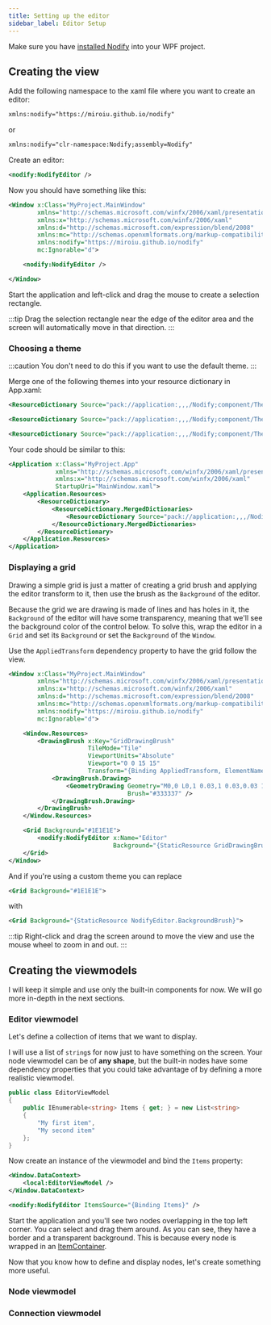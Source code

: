 ```yaml
---
title: Setting up the editor
sidebar_label: Editor Setup
---
```


Make sure you have [installed Nodify](/docs/getting-started/installation) into your WPF project.

## Creating the view

Add the following namespace to the xaml file where you want to create an editor:

```xml
xmlns:nodify="https://miroiu.github.io/nodify"
```

or

```xml
xmlns:nodify="clr-namespace:Nodify;assembly=Nodify"
```

Create an editor:

```xml
<nodify:NodifyEditor />
```

Now you should have something like this:

```xml
<Window x:Class="MyProject.MainWindow"
        xmlns="http://schemas.microsoft.com/winfx/2006/xaml/presentation"
        xmlns:x="http://schemas.microsoft.com/winfx/2006/xaml"
        xmlns:d="http://schemas.microsoft.com/expression/blend/2008"
        xmlns:mc="http://schemas.openxmlformats.org/markup-compatibility/2006"
        xmlns:nodify="https://miroiu.github.io/nodify"
        mc:Ignorable="d">

    <nodify:NodifyEditor />

</Window>
```

Start the application and left-click and drag the mouse to create a selection rectangle.

:::tip
Drag the selection rectangle near the edge of the editor area and the screen will automatically move in that direction.
:::

### Choosing a theme

:::caution
You don't need to do this if you want to use the default theme.
:::

Merge one of the following themes into your resource dictionary in App.xaml:

```xml title="Dark theme (enabled by default)"
<ResourceDictionary Source="pack://application:,,,/Nodify;component/Themes/Dark.xaml" />
```

```xml title="Light theme"
<ResourceDictionary Source="pack://application:,,,/Nodify;component/Themes/Light.xaml" />
```

```xml title="Nodify theme"
<ResourceDictionary Source="pack://application:,,,/Nodify;component/Themes/Nodify.xaml" />
```

Your code should be similar to this:

```xml
<Application x:Class="MyProject.App"
             xmlns="http://schemas.microsoft.com/winfx/2006/xaml/presentation"
             xmlns:x="http://schemas.microsoft.com/winfx/2006/xaml"
             StartupUri="MainWindow.xaml">
    <Application.Resources>
        <ResourceDictionary>
            <ResourceDictionary.MergedDictionaries>
                <ResourceDictionary Source="pack://application:,,,/Nodify;component/Themes/Dark.xaml" />
            </ResourceDictionary.MergedDictionaries>
        </ResourceDictionary>
    </Application.Resources>
</Application>
```

### Displaying a grid

Drawing a simple grid is just a matter of creating a grid brush and applying the editor transform to it, then use the brush as the `Background` of the editor.

Because the grid we are drawing is made of lines and has holes in it, the `Background` of the editor will have some transparency, meaning that we'll see the background color of the control below. To solve this, wrap the editor in a `Grid` and set its `Background` or set the `Background` of the `Window`.

Use the `AppliedTransform` dependency property to have the grid follow the view.

```xml
<Window x:Class="MyProject.MainWindow"
        xmlns="http://schemas.microsoft.com/winfx/2006/xaml/presentation"
        xmlns:x="http://schemas.microsoft.com/winfx/2006/xaml"
        xmlns:d="http://schemas.microsoft.com/expression/blend/2008"
        xmlns:mc="http://schemas.openxmlformats.org/markup-compatibility/2006"
        xmlns:nodify="https://miroiu.github.io/nodify"
        mc:Ignorable="d">

    <Window.Resources>
        <DrawingBrush x:Key="GridDrawingBrush"
                      TileMode="Tile"
                      ViewportUnits="Absolute"
                      Viewport="0 0 15 15"
                      Transform="{Binding AppliedTransform, ElementName=Editor}">
            <DrawingBrush.Drawing>
                <GeometryDrawing Geometry="M0,0 L0,1 0.03,1 0.03,0.03 1,0.03 1,0 Z"
                                 Brush="#333337" />
            </DrawingBrush.Drawing>
        </DrawingBrush>
    </Window.Resources>

    <Grid Background="#1E1E1E">
        <nodify:NodifyEditor x:Name="Editor"
                             Background="{StaticResource GridDrawingBrush}" />
    </Grid>
</Window>
```

And if you're using a custom theme you can replace

```xml
<Grid Background="#1E1E1E">
```

with

```xml
<Grid Background="{StaticResource NodifyEditor.BackgroundBrush}">
```

:::tip
Right-click and drag the screen around to move the view and use the mouse wheel to zoom in and out.
:::

## Creating the viewmodels

I will keep it simple and use only the built-in components for now. We will go more in-depth in the next sections.

### Editor viewmodel

Let's define a collection of items that we want to display.

I will use a list of `string`s for now just to have something on the screen. Your node viewmodel can be of **any shape**, but the built-in nodes have some dependency properties that you could take advantage of by defining a more realistic viewmodel.

```csharp
public class EditorViewModel
{
    public IEnumerable<string> Items { get; } = new List<string>
    {
        "My first item",
        "My second item"
    };
}
```

Now create an instance of the viewmodel and bind the `Items` property:

```xml {2}
<Window.DataContext>
    <local:EditorViewModel />
</Window.DataContext>

<nodify:NodifyEditor ItemsSource="{Binding Items}" />
```

Start the application and you'll see two nodes overlapping in the top left corner. You can select and drag them around. As you can see, they have a border and a transparent background. This is because every node is wrapped in an [ItemContainer](/docs/components/item-container).

Now that you know how to define and display nodes, let's create something more useful.

### Node viewmodel

### Connection viewmodel
